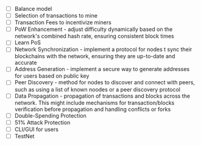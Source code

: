 - [ ] Balance model
- [ ] Selection of transactions to mine
- [ ] Transaction Fees to incentivize miners
- [ ] PoW Enhancement - adjust difficulty dynamically based on the network's combined hash rate, ensuring consistent block times
- [ ] Learn PoS
- [ ] Network Synchronization - implement a protocol for nodes t sync their blockchains with the network, ensuring they are up-to-date and accurate
- [ ] Address Generation - implement a secure way to generate addresses for users based on public key
- [ ] Peer Discovery - method for nodes to discover and connect with peers, such as using a list of known noodes or a peer discovery protocol
- [ ] Data Propagation - propagation of transactions and blocks across the network. This might include mechanisms for transaction/blocks verification before propagation and handling conflicts or forks
- [ ] Double-Spending Protection
- [ ] 51% Attack Protection
- [ ] CLI/GUI for users
- [ ] TestNet
